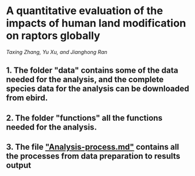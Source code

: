 # A quantitative evaluation of the impacts of human land modification on raptors globally
*Taxing Zhang, Yu Xu, and Jianghong Ran*

## 1. The folder "data" contains some of the data needed for the analysis, and the complete species data for the analysis can be downloaded from ebird.
## 2. The folder "functions" all the functions needed for the analysis.
## 3. The file ["Analysis-process.md"]() contains all the processes from data preparation to results output
